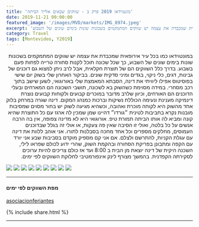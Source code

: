 ```yaml
---
title: 'מונטוידאו 2019 פרק ב - שווקים שבאים אלייך הביתה'
date: 2019-11-21 00:00:00
featured_image: '/images/MVD/markets/IMG_8974.jpeg'
excerpt: 'במונטוידאו כמו בכל עיר אירופאית שמכבדת את עצמה יש שווקים המתמקמים בשכונות שונות בימים שונים של השבוע' 
category: Travel
tags: [Montevideo, Y2019]
---
```


<p dir="rtl"> 
במונטוידאו כמו בכל עיר אירופאית שמכבדת את עצמה יש שווקים המתמקמים בשכונות שונות בימים שונים של השבוע, כך שכל שכונה תוכל לקנות סחורה טרייה לפחות פעם בשבוע. בדרך כלל השווקים הם של תוצרת חקלאית, אבל לרב ניתן למצוא גם דוכנים של גבינות, דגים, כלי ניקוי, בגדים ומיני סדקית שונים. בביקור האחרון שלי בשוק יום שישי בפוסיטוס אפילו ליוויתי את דינה, הסבתא המאמצת שלי באורוגואי, לשען שישב בתוך רכב מסחרי. במידה מסוימת כשהשוק בא לשכונה, תושבי השכונה הם המארחים ובעלי הדוכנים הם האורחים, וכיוון שלרב מדובר במוכרים קבועים ולקוחות קבועים נוצרת דינמיקה מענינת ונעימה הכוללת נשיקות וברכות כמנהג המקום. דינה שגרה במרחק בלוק אחד מהשוק היא לקוחה מוכרת ואהובה, וכשהיא מגיעה לשוק יש בחור מסוים שמסיבות מובנות נקרא בחביבות לטינית ״גורדו״ דהיינו שמן שמכין לה ארגז עם כל התוצרת שהיא קונה ומביא לה אותו הביתה תמורת טיפ. אורוגואי היא לא מדינה צפופה, אין בה הרבה אנשים על כל בלטה, ואולי זו הסיבה שאין פה צעקות, או אולי זה בגלל שבדוכנים העמוסים, מחלקים מספרים וכל אחד מחכה בסבלנות לתורו. אני אוהב ללוות את דינה עם עגלת הקניות, להתרשם ולצלם. אם אני קם מספיק מוקדם בסביבות שבע אני יורד עם הקפה ומתבונן בפריקת הסחורה ובהקמת השוק, שהרי ידוע לכולם שפראו לילי, השכנה היקית של דינה יוצאת מן הבית ב 8:00 ועד אז כולם צריכים להיות ערוכים לסקירתה הקפדנית. בהמשך מצורף לינק אינפורמטיבי לחלוקת השווקים לפי ימים.
</p>

<div class="gallery" data-columns="3">
	<img src="/images/MVD/markets/IMG_8956.jpeg">
	<img src="/images/MVD/markets/IMG_8964.jpeg">
	<img src="/images/MVD/markets/IMG_8968.jpeg">
	<img src="/images/MVD/markets/IMG_8983.jpeg">
	<img src="/images/MVD/markets/IMG_8986.jpeg">
	<img src="/images/MVD/markets/IMG_9244.jpeg">
	<img src="/images/MVD/markets/IMG_9247.jpeg">
	<img src="/images/MVD/markets/IMG_9255.jpeg">
	<img src="/images/MVD/markets/IMG_9263.jpeg">	
</div>

---

#### מפת השווקים לפי ימים

[asociacionferiantes](http://www.asociacionferiantes.com.uy/mapa.php?dia=2#barra_menu)


{% include share.html %} 

---
